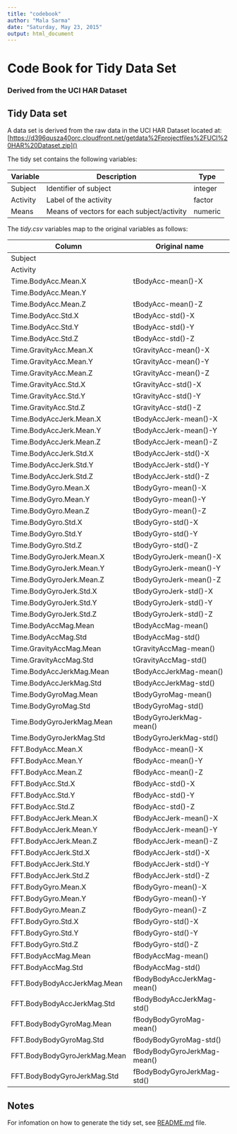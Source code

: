 ```yaml
---
title: "codebook"
author: "Mala Sarma"
date: "Saturday, May 23, 2015"
output: html_document
---
```


# Code Book for Tidy Data Set
### Derived from the UCI HAR Dataset


## Tidy Data set
  
  A data set is derived from the raw data in the UCI HAR Dataset located at:
  [https://d396qusza40orc.cloudfront.net/getdata%2Fprojectfiles%2FUCI%20HAR%20Dataset.zip]()
  
  The tidy set contains the following variables:

| Variable | Description | Type |
| -------- | ----------- | -----|
| Subject | Identifier of subject | integer |
| Activity | Label of the activity | factor |
| Means | Means of vectors for each subject/activity | numeric |

  
 The _tidy.csv_ variables map to the original variables as follows:
 
 
| Column | Original name | 
|---------|---------| 
| Subject  |   |
| Activity  |   |
| Time.BodyAcc.Mean.X | tBodyAcc-mean()-X |
| Time.BodyAcc.Mean.Y | | tBodyAcc-mean()-Y |
| Time.BodyAcc.Mean.Z | tBodyAcc-mean()-Z |
| Time.BodyAcc.Std.X | tBodyAcc-std()-X |
| Time.BodyAcc.Std.Y | tBodyAcc-std()-Y |
| Time.BodyAcc.Std.Z | tBodyAcc-std()-Z |
| Time.GravityAcc.Mean.X | tGravityAcc-mean()-X | 
| Time.GravityAcc.Mean.Y | tGravityAcc-mean()-Y |
| Time.GravityAcc.Mean.Z | tGravityAcc-mean()-Z |
| Time.GravityAcc.Std.X | tGravityAcc-std()-X |
| Time.GravityAcc.Std.Y | tGravityAcc-std()-Y |
| Time.GravityAcc.Std.Z | tGravityAcc-std()-Z |
| Time.BodyAccJerk.Mean.X | tBodyAccJerk-mean()-X |
| Time.BodyAccJerk.Mean.Y | tBodyAccJerk-mean()-Y |
| Time.BodyAccJerk.Mean.Z | tBodyAccJerk-mean()-Z |
| Time.BodyAccJerk.Std.X | tBodyAccJerk-std()-X
| Time.BodyAccJerk.Std.Y | tBodyAccJerk-std()-Y
| Time.BodyAccJerk.Std.Z | tBodyAccJerk-std()-Z
| Time.BodyGyro.Mean.X | tBodyGyro-mean()-X
| Time.BodyGyro.Mean.Y | tBodyGyro-mean()-Y
| Time.BodyGyro.Mean.Z | tBodyGyro-mean()-Z
| Time.BodyGyro.Std.X | tBodyGyro-std()-X
| Time.BodyGyro.Std.Y | tBodyGyro-std()-Y
| Time.BodyGyro.Std.Z | tBodyGyro-std()-Z
| Time.BodyGyroJerk.Mean.X | tBodyGyroJerk-mean()-X
| Time.BodyGyroJerk.Mean.Y | tBodyGyroJerk-mean()-Y
| Time.BodyGyroJerk.Mean.Z | tBodyGyroJerk-mean()-Z
| Time.BodyGyroJerk.Std.X | tBodyGyroJerk-std()-X
| Time.BodyGyroJerk.Std.Y | tBodyGyroJerk-std()-Y
| Time.BodyGyroJerk.Std.Z | tBodyGyroJerk-std()-Z
| Time.BodyAccMag.Mean | tBodyAccMag-mean()
| Time.BodyAccMag.Std | tBodyAccMag-std()
| Time.GravityAccMag.Mean | tGravityAccMag-mean()
| Time.GravityAccMag.Std | tGravityAccMag-std()
| Time.BodyAccJerkMag.Mean | tBodyAccJerkMag-mean()
| Time.BodyAccJerkMag.Std | tBodyAccJerkMag-std()
| Time.BodyGyroMag.Mean | tBodyGyroMag-mean()
| Time.BodyGyroMag.Std | tBodyGyroMag-std()
| Time.BodyGyroJerkMag.Mean | tBodyGyroJerkMag-mean()
| Time.BodyGyroJerkMag.Std | tBodyGyroJerkMag-std()
FFT.BodyAcc.Mean.X | fBodyAcc-mean()-X
FFT.BodyAcc.Mean.Y | fBodyAcc-mean()-Y
FFT.BodyAcc.Mean.Z | fBodyAcc-mean()-Z
FFT.BodyAcc.Std.X | fBodyAcc-std()-X
FFT.BodyAcc.Std.Y | fBodyAcc-std()-Y
FFT.BodyAcc.Std.Z | fBodyAcc-std()-Z
FFT.BodyAccJerk.Mean.X | fBodyAccJerk-mean()-X
FFT.BodyAccJerk.Mean.Y | fBodyAccJerk-mean()-Y
FFT.BodyAccJerk.Mean.Z | fBodyAccJerk-mean()-Z
FFT.BodyAccJerk.Std.X | fBodyAccJerk-std()-X
FFT.BodyAccJerk.Std.Y | fBodyAccJerk-std()-Y
FFT.BodyAccJerk.Std.Z | fBodyAccJerk-std()-Z
FFT.BodyGyro.Mean.X | fBodyGyro-mean()-X
FFT.BodyGyro.Mean.Y | fBodyGyro-mean()-Y
FFT.BodyGyro.Mean.Z | fBodyGyro-mean()-Z
FFT.BodyGyro.Std.X | fBodyGyro-std()-X
FFT.BodyGyro.Std.Y | fBodyGyro-std()-Y
FFT.BodyGyro.Std.Z | fBodyGyro-std()-Z
FFT.BodyAccMag.Mean | fBodyAccMag-mean()
FFT.BodyAccMag.Std | fBodyAccMag-std()
FFT.BodyBodyAccJerkMag.Mean | fBodyBodyAccJerkMag-mean()
FFT.BodyBodyAccJerkMag.Std | fBodyBodyAccJerkMag-std()
FFT.BodyBodyGyroMag.Mean | fBodyBodyGyroMag-mean()
FFT.BodyBodyGyroMag.Std | fBodyBodyGyroMag-std()
FFT.BodyBodyGyroJerkMag.Mean | fBodyBodyGyroJerkMag-mean()
FFT.BodyBodyGyroJerkMag.Std | fBodyBodyGyroJerkMag-std()


## Notes
For infomation on how to generate the tidy set, see [README.md]() file.